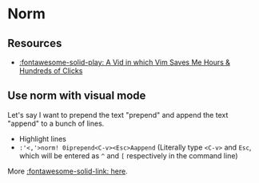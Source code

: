 Norm
===

Resources
---
- [:fontawesome-solid-play: A Vid in which Vim Saves Me Hours & Hundreds of Clicks](https://www.youtube.com/watch?v=hraHAZ1-RaM)

Use norm with visual mode
---

Let's say I want to prepend the text "prepend" and append the text "append" to a bunch of lines.

- Highlight lines
- `:'<,'>norm! 0iprepend<C-v><Esc>Aappend` (Literally type `<C-v>` and `Esc`,
    which will be entered as `^` and `[` respectively in the command line)

More [:fontawesome-solid-link: here](https://www.reddit.com/r/vim/comments/4ofv82/the_normal_command_is_really_cool/).
